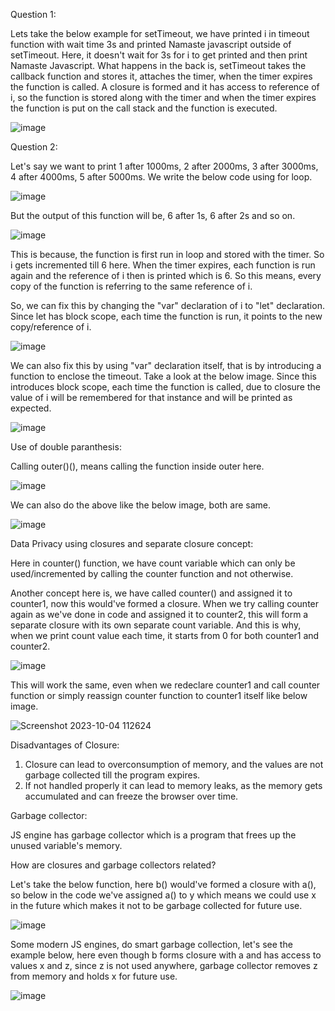Question 1:

Lets take the below example for setTimeout, we have printed i in timeout function with wait time 3s and printed Namaste javascript outside of setTimeout.
Here, it doesn't wait for 3s for i to get printed and then print Namaste Javascript. What happens in the back is, setTimeout takes the callback function and stores it, attaches the timer, when the timer expires the function is called. A closure is formed and it has access to reference of i, so the function is stored along with the timer and when the timer expires the function is put on the call stack and the function is executed.

![image](https://github.com/Gayathri229/JavaScript/assets/60467364/95b881af-6624-44c1-be27-8607790e1b68)



Question 2:

Let's say we want to print 1 after 1000ms, 2 after 2000ms, 3 after 3000ms, 4 after 4000ms, 5 after 5000ms. We write the below code using for loop.

![image](https://github.com/Gayathri229/JavaScript/assets/60467364/05cfa56a-d3d0-4e95-add0-2a8e27df751b)

But the output of this function will be, 6 after 1s, 6 after 2s and so on.

![image](https://github.com/Gayathri229/JavaScript/assets/60467364/3af4d0a5-93ed-4b6b-be0e-27de4a2b95e8)

This is because, the function is first run in loop and stored with the timer. So i gets incremented till 6 here. When the timer expires, each function is run again and the reference of i then is printed which is 6. So this means, every copy of the function is referring to the same reference of i. 

So, we can fix this by changing the "var" declaration of i to "let" declaration. Since let has block scope, each time the function is run, it points to the new copy/reference of i. 

![image](https://github.com/Gayathri229/JavaScript/assets/60467364/9d23bf0d-c159-4748-b681-c1ef1eef25ae)


We can also fix this by using "var" declaration itself, that is by introducing a function to enclose the timeout. Take a look at the below image. Since this introduces block scope, each time the function is called, due to closure the value of i will be remembered for that instance and will be printed as expected.

![image](https://github.com/Gayathri229/JavaScript/assets/60467364/8dd308ba-95b9-4625-b820-d573dafae423)


Use of double paranthesis:

Calling outer()(), means calling the function inside outer here. 

![image](https://github.com/Gayathri229/JavaScript/assets/60467364/9172fd62-d885-40fa-b9e6-424cdfe60944)

We can also do the above like the below image, both are same.

![image](https://github.com/Gayathri229/JavaScript/assets/60467364/7e2f6ca6-e8c3-41dd-bd4a-72067ee68a84)


Data Privacy using closures and separate closure concept:

Here in counter() function, we have count variable which can only be used/incremented by calling the counter function and not otherwise.

Another concept here is, we have called counter() and assigned it to counter1, now this would've formed a closure. When we try calling counter again as we've done in code and assigned it to counter2, this will form a separate closure with its own separate count variable. And this is why, when we print count value each time, it starts from 0 for both counter1 and counter2.

![image](https://github.com/Gayathri229/JavaScript/assets/60467364/d22e94d1-bc55-4518-a62d-dbef54596f90)


This will work the same, even when we redeclare counter1 and call counter function or simply reassign counter function to counter1 itself like below image.

![Screenshot 2023-10-04 112624](https://github.com/Gayathri229/JavaScript/assets/60467364/067aadfe-073a-4b86-9f0e-114e92ca70ab)


Disadvantages of Closure:

1. Closure can lead to overconsumption of memory, and the values are not garbage collected till the program expires.
2. If not handled properly it can lead to memory leaks, as the memory gets accumulated and can freeze the browser over time.


Garbage collector:

JS engine has garbage collector which is a program that frees up the unused variable's memory.

How are closures and garbage collectors related?

Let's take the below function, here b() would've formed a closure with a(), so below in the code we've assigned a() to y which means we could use x in the future which makes it not to be garbage collected for future use. 

![image](https://github.com/Gayathri229/JavaScript/assets/60467364/04905a8f-fd97-431b-aa9f-a6df16906d40)


Some modern JS engines, do smart garbage collection, let's see the example below, here even though b forms closure with a and has access to values x and z, since z is not used anywhere, garbage collector removes z from memory and holds x for future use.

![image](https://github.com/Gayathri229/JavaScript/assets/60467364/b4209556-42ec-4840-80b5-1563cb916897)
